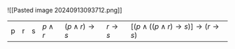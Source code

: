 ![[Pasted image 20240913093712.png]]


|     |     |     |             |                   |          |                                         |
| --- | --- | --- | ----------- | ----------------- | -------- | --------------------------------------- |
| p   | r   | s   | $p \land r$ | $(p\land r)\to s$ | $r\to s$ | $[(p\land((p\land r)\to s)]\to(r\to s)$ |
